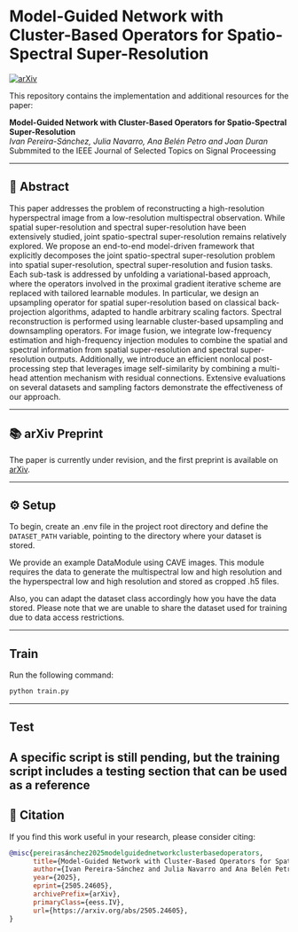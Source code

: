 # Model-Guided Network with Cluster-Based Operators for Spatio-Spectral Super-Resolution

[![arXiv](https://img.shields.io/badge/arXiv-2409.02675-B31B1B.svg)](https://arxiv.org/abs/2505.24605)

This repository contains the implementation and additional resources for the paper:

**Model-Guided Network with Cluster-Based
Operators for Spatio-Spectral Super-Resolution**  
*Ivan Pereira-Sánchez, Julia Navarro, Ana Belén Petro and Joan Duran*  
Submmited to the IEEE Journal of Selected Topics on Signal Proceessing

---

## 📄 Abstract
This paper addresses the problem of reconstructing a high-resolution hyperspectral image from a low-resolution multispectral observation. While spatial super-resolution and spectral super-resolution have been extensively studied, joint spatio-spectral super-resolution remains relatively explored. We propose an end-to-end model-driven framework that explicitly decomposes the joint spatio-spectral super-resolution problem into spatial super-resolution, spectral super-resolution and fusion tasks. Each sub-task is addressed by unfolding a variational-based approach, where the operators involved in the proximal gradient iterative scheme are replaced with tailored learnable modules. In particular, we design an upsampling operator for spatial super-resolution based on classical back-projection algorithms, adapted to handle arbitrary scaling factors. Spectral reconstruction is performed using learnable cluster-based upsampling and downsampling operators. For image fusion, we integrate low-frequency estimation and high-frequency injection modules to combine the spatial and spectral information from spatial super-resolution and spectral super-resolution outputs. Additionally, we introduce an efficient nonlocal post-processing step that leverages image self-similarity by combining a multi-head attention mechanism with residual connections. Extensive evaluations on several datasets and sampling factors demonstrate the effectiveness of our approach.

---

## 📚 arXiv Preprint

The paper is currently under revision, and the first preprint is available on [arXiv](https://arxiv.org/abs/2505.24605).


---

## ⚙️ Setup

To begin, create an .env file in the project root directory and define the `DATASET_PATH` variable, pointing to the directory where your dataset is stored.

We provide an example DataModule using CAVE images. This module requires the data to generate the multispectral low and high resolution and the hyperspectral low and high resolution and stored as cropped .h5 files.

Also, you can adapt the dataset class accordingly how you have the data stored. Please note that we are unable to share the dataset used for training due to data access restrictions.

---
## Train

Run the following command:
   ```bash
   python train.py 
   ```
---
## Test

A specific script is still pending, but the training script includes a testing section that can be used as a reference
---
## 📌 Citation

If you find this work useful in your research, please consider citing:

```bibtex
@misc{pereirasánchez2025modelguidednetworkclusterbasedoperators,
      title={Model-Guided Network with Cluster-Based Operators for Spatio-Spectral Super-Resolution}, 
      author={Ivan Pereira-Sánchez and Julia Navarro and Ana Belén Petro and Joan Duran},
      year={2025},
      eprint={2505.24605},
      archivePrefix={arXiv},
      primaryClass={eess.IV},
      url={https://arxiv.org/abs/2505.24605}, 
}
```